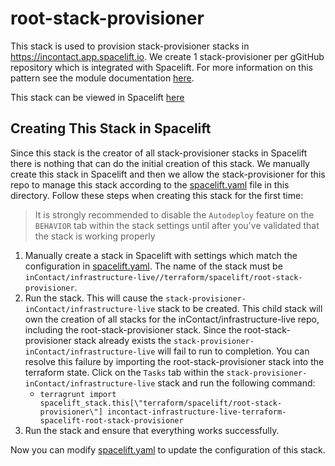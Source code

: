 # root-stack-provisioner

This stack is used to provision stack-provisioner stacks in https://incontact.app.spacelift.io. We create 1 stack-provisioner
per gGitHub repository which is integrated with Spacelift. For more information on this pattern see the module documentation
[here](https://github.com/inContact/terraform-spacelift-config/tree/main/modules/root-stack-provisioner).

This stack can be viewed in Spacelift [here](https://incontact.app.spacelift.io/stack/incontact-infrastructure-live-terraform-spacelift-root-stack-provisioner)

## Creating This Stack in Spacelift

Since this stack is the creator of all stack-provisioner stacks in Spacelift there is nothing that can do the initial creation of this stack.
We manually create this stack in Spacelift and then we allow the stack-provisioner for this repo to manage this stack
according to the [spacelift.yaml](spacelift.yaml)
file in this directory. Follow these steps when creating this stack for the first time:

> It is strongly recommended to disable the `Autodeploy` feature on the `BEHAVIOR` tab within the stack settings until after you've validated that the stack is working properly

1. Manually create a stack in Spacelift with settings which match the configuration in [spacelift.yaml](spacelift.yaml).
The name of the stack must be `inContact/infrastructure-live//terraform/spacelift/root-stack-provisioner`. 
2. Run the stack. This will cause the `stack-provisioner-inContact/infrastructure-live` stack to be created. This child stack will own the creation of
all stacks for the inContact/infrastructure-live repo, including the root-stack-provisioner stack. Since the root-stack-provisioner stack already
exists the `stack-provisioner-inContact/infrastructure-live` will fail to run to completion. You can resolve this failure by importing the
root-stack-provisioner stack into the terraform state. Click on the `Tasks` tab within the `stack-provisioner-inContact/infrastructure-live`
stack and run the following command:
    * `terragrunt import spacelift_stack.this[\"terraform/spacelift/root-stack-provisioner\"] incontact-infrastructure-live-terraform-spacelift-root-stack-provisioner`
4. Run the stack and ensure that everything works successfully.

Now you can modify [spacelift.yaml](spacelift.yaml) to update the configuration of this stack.